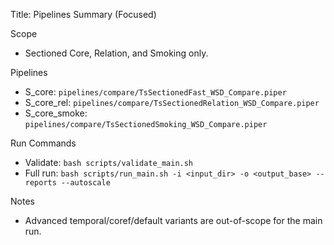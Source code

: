 Title: Pipelines Summary (Focused)

Scope
- Sectioned Core, Relation, and Smoking only.

Pipelines
- S_core: `pipelines/compare/TsSectionedFast_WSD_Compare.piper`
- S_core_rel: `pipelines/compare/TsSectionedRelation_WSD_Compare.piper`
- S_core_smoke: `pipelines/compare/TsSectionedSmoking_WSD_Compare.piper`

Run Commands
- Validate: `bash scripts/validate_main.sh`
- Full run: `bash scripts/run_main.sh -i <input_dir> -o <output_base> --reports --autoscale`

Notes
- Advanced temporal/coref/default variants are out-of-scope for the main run.

